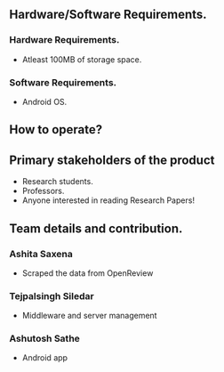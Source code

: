## Hardware/Software Requirements.

### Hardware Requirements.
- Atleast 100MB of storage space.

### Software Requirements.
- Android OS.

## How to operate?

## Primary stakeholders of the product
- Research students.
- Professors.
- Anyone interested in reading Research Papers!

## Team details and contribution.

### Ashita Saxena 
- Scraped the data from OpenReview

### Tejpalsingh Siledar
- Middleware and server management

### Ashutosh Sathe
- Android app